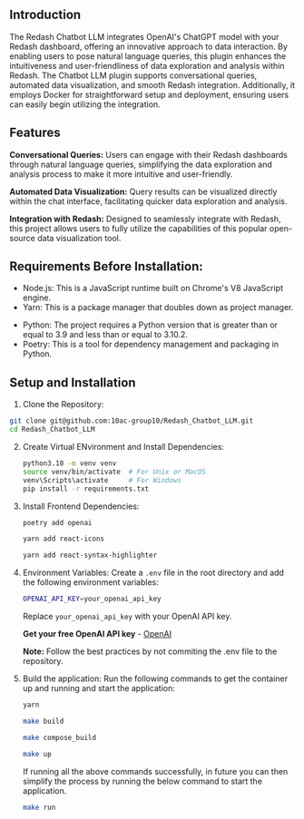 ## Introduction
The Redash Chatbot LLM integrates OpenAI's ChatGPT model with your Redash dashboard, offering an innovative approach to data interaction. By enabling users to pose natural language queries, this plugin enhances the intuitiveness and user-friendliness of data exploration and analysis within Redash. The Chatbot LLM plugin supports conversational queries, automated data visualization, and smooth Redash integration. Additionally, it employs Docker for straightforward setup and deployment, ensuring users can easily begin utilizing the integration.

## Features
**Conversational Queries:** Users can engage with their Redash dashboards through natural language queries, simplifying the data exploration and analysis process to make it more intuitive and user-friendly.

**Automated Data Visualization:** Query results can be visualized directly within the chat interface, facilitating quicker data exploration and analysis.

**Integration with Redash:** Designed to seamlessly integrate with Redash, this project allows users to fully utilize the capabilities of this popular open-source data visualization tool.

## Requirements Before Installation:
- Node.js: This is a JavaScript runtime built on Chrome's V8 JavaScript engine.
- Yarn: This is a package manager that doubles down as project manager.
* Python: The project requires a Python version that is greater than or equal to 3.9 and less than or equal to 3.10.2.
* Poetry: This is a tool for dependency management and packaging in Python.

## Setup and Installation
1. Clone the Repository:
   
```bash
git clone git@github.com:10ac-group10/Redash_Chatbot_LLM.git
cd Redash_Chatbot_LLM
```

2. Create Virtual ENvironment and Install Dependencies:

   ```bash
   python3.10 -m venv venv
   source venv/bin/activate  # For Unix or MacOS
   venv\Scripts\activate     # For Windows
   pip install -r requirements.txt
   
   ```
3. Install Frontend Dependencies:

   ```bash
   poetry add openai
   ```

    ```bash
   yarn add react-icons
   ```

   ```bash
   yarn add react-syntax-highlighter
   ```
   
4. Environment Variables:
   Create a ```.env``` file in the root directory and add the following environment variables:   
   ```bash
   OPENAI_API_KEY=your_openai_api_key
   ```
   
   Replace ```your_openai_api_key``` with your OpenAI API key.
   
   **Get your free OpenAI API key** - [OpenAI](https://platform.openai.com/docs/api-reference/authentication)
   
   **Note:** Follow the best practices by not commiting the .env file to the repository.

6. Build the application:
   Run the following commands to get the container up and running and start the application:
   ```bash
   yarn
   ```
   
   ```bash
   make build
   ```
   
   ```bash
   make compose_build
   ```
   
   ```bash
   make up
   ```
   
   If running all the above commands successfully, in future you can then simplify the process by running the below command to start the application.
   
   ```bash
   make run
   ``` 
